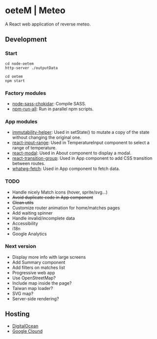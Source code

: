 # oeteM | Meteo
A React web application of reverse meteo.

## Development

### Start
```
cd node-oetem
http-server ./outputData

cd oetem
npm start
```

### Factory modules
* [node-sass-chokidar](https://github.com/michaelwayman/node-sass-chokidar): Compile SASS.
* [npm-run-all](https://github.com/mysticatea/npm-run-all): Run in parallel npm scripts.

### App modules
* [immutability-helper](https://github.com/kolodny/immutability-helper): Used in setState() to mutate a copy of the state without changing the original one.
* [react-input-range](https://github.com/davidchin/react-input-range): Used in TemperatureInput component to select a range of temperature.
* [react-modal](https://github.com/reactjs/react-modal): Used in About component to display a modal.
* [react-transition-group](https://github.com/reactjs/react-transition-group): Used in App component to add CSS transition between routes.
* [whatwg-fetch](https://github.com/github/fetch): Used in App component to fetch data.

### TODO
* Handle nicely Match icons (hover, sprite/svg...)
* ~~Avoid duplicate code in App component~~
* ~~Clean utils~~
* Customize router animation for home/matches pages
* Add waiting spinner
* Handle invalid/incomplete data
* Accessibility
* i18n
* Google Analytics


### Next version
* Display more info with large screens
* Add Summary component
* Add filters on matches list
* Progressive web app
* Use OpenStreetMap?
* Include map inside the page?
* Taiwan map loader?
* SVG map?
* Server-side rendering?


## Hosting
* [DigitalOcean](https://try.digitalocean.com/cloud-hosting/)
* [Google Clound](https://cloud.google.com/nodejs/)
